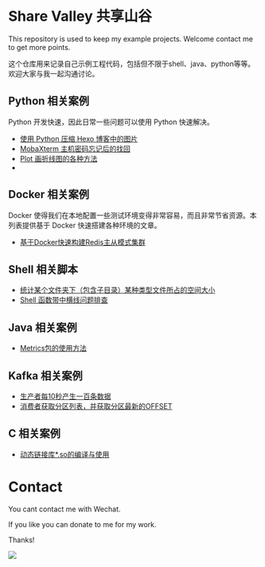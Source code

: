 # Share Valley 共享山谷

This repository is used to keep my example projects. Welcome contact me to get more points.

这个仓库用来记录自己示例工程代码，包括但不限于shell、java、python等等。欢迎大家与我一起沟通讨论。

## Python 相关案例

Python 开发快速，因此日常一些问题可以使用 Python 快速解决。

* [使用 Python 压缩 Hexo 博客中的图片](http://www.edulinks.cn/2022/06/01/20220601-compress-hexo-images-with-python/)
* [MobaXterm 主机密码忘记后的找回](http://www.edulinks.cn/2022/05/28/20220528-forget-mobaxterm-host-password/)
* [Plot 画折线图的各种方法](http://www.edulinks.cn/2022/04/27/20220427-plot-multiline/)
* []()


## Docker 相关案例

Docker 使得我们在本地配置一些测试环境变得非常容易，而且非常节省资源。本列表提供基于 Docker 快速搭建各种环境的文章。

* [基于Docker快速构建Redis主从模式集群](http://edulinks.cn/2021/02/27/20210301-docker-redis/)

## Shell 相关脚本

* [统计某个文件夹下（包含子目录）某种类型文件所占的空间大小](http://www.edulinks.cn/2021/09/04/20210903-linux-count-file-shell/)
* [Shell 函数带中横线问题排查](http://www.edulinks.cn/2022/02/24/20220224-shell-function-with-hyphen/)

## Java 相关案例

* [Metrics包的使用方法](https://www.cnblogs.com/cocowool/p/java_metrics.html)

## Kafka 相关案例

* [生产者每10秒产生一百条数据](https://github.com/cocowool/sh-valley/tree/master/java/java-kafka)
* [消费者获取分区列表，并获取分区最新的OFFSET](https://github.com/cocowool/sh-valley/tree/master/java/java-kafka)

## C 相关案例

* [动态链接库*.so的编译与使用](http://edulinks.cn/2021/03/18/20210318-dynamic-lib-usage/)

# Contact

You cant contact me with Wechat.

If you like you can donate to me for my work.

Thanks!

![](https://images2018.cnblogs.com/blog/39469/201807/39469-20180710163655709-89635310.png)

